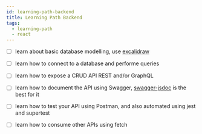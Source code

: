 ```yaml
---
id: learning-path-backend
title: Learning Path Backend
tags:
  - learning-path
  - react
---
```


- [ ] learn about basic database modelling, use [excalidraw](https://excalidraw.com/)
- [ ] learn how to connect to a database and performe queries
- [ ] learn how to expose a CRUD API REST and/or GraphQL
- [ ] learn how to document the API using Swagger, [swagger-jsdoc](https://github.com/Surnet/swagger-jsdoc) is the best for it
- [ ] learn how to test your API using Postman, and also automated using jest and supertest
- [ ] learn how to consume other APIs using fetch


